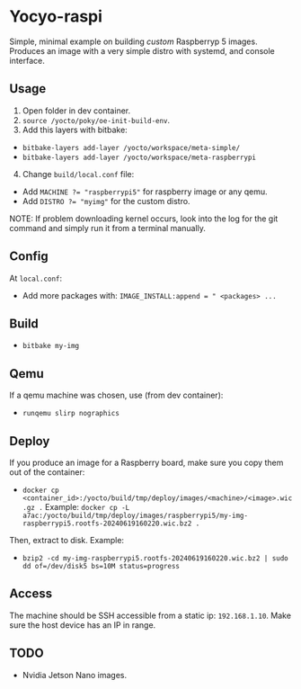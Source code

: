 # Yocyo-raspi

Simple, minimal example on building _custom_ Raspberryp 5 images.
Produces an image with a very simple distro with systemd, and console interface.

## Usage

1. Open folder in dev container.
2. `source /yocto/poky/oe-init-build-env`.
3. Add this layers with bitbake: 
- `bitbake-layers add-layer /yocto/workspace/meta-simple/`
- `bitbake-layers add-layer /yocto/workspace/meta-raspberrypi`
4. Change `build/local.conf` file:
- Add `MACHINE ?= "raspberrypi5"` for raspberry image or any qemu.
- Add `DISTRO ?= "myimg"` for the custom distro.
 
 
NOTE: If problem downloading kernel occurs, look into the log for the git command and simply run it from a terminal manually.

## Config

At `local.conf`:
- Add more packages with: `IMAGE_INSTALL:append = " <packages> ...`

## Build

- `bitbake my-img`

## Qemu

If a qemu machine was chosen, use (from dev container):
- `runqemu slirp nographics`

## Deploy

If you produce an image for a Raspberry board, make sure you copy them out of the container:
- `docker cp <container_id>:/yocto/build/tmp/deploy/images/<machine>/<image>.wic.gz .`
Example: `docker cp -L a7ac:/yocto/build/tmp/deploy/images/raspberrypi5/my-img-raspberrypi5.rootfs-20240619160220.wic.bz2 .`

Then, extract to disk. Example:
- `bzip2 -cd my-img-raspberrypi5.rootfs-20240619160220.wic.bz2 | sudo dd of=/dev/disk5 bs=10M status=progress`

## Access
The machine should be SSH accessible from a static ip: `192.168.1.10`. Make sure the host device has an IP in range.

## TODO

- Nvidia Jetson Nano images.